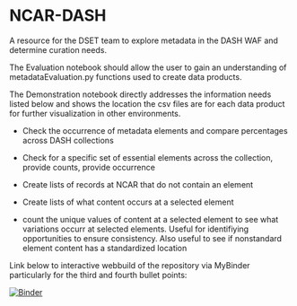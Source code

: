 # NCAR-DASH
A resource for the DSET team to explore metadata in the DASH WAF and determine curation needs. 

The Evaluation notebook should allow the user to gain an understanding of metadataEvaluation.py functions used to create data products.

The Demonstration notebook directly addresses the information needs listed below and shows the location the csv files are for each data product for further visualization in other environments.

* Check the occurrence of metadata elements and compare percentages across DASH collections

* Check for a specific set of essential elements across the collection, provide counts, provide occurrence

* Create lists of records at NCAR that do not contain an element

* Create lists of what content occurs at a selected element 

* count the unique values of content at a selected element to see what variations occurr at selected elements. Useful for identifiying opportunities to ensure consistency. Also useful to see if nonstandard element content has a standardized location

Link below to interactive webbuild of the repository via MyBinder particularly for the third and fourth bullet points:

[![Binder](https://mybinder.org/badge.svg)](https://mybinder.org/v2/gh/scgordon/NCAR-DASH/master)
